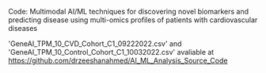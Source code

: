 Code: Multimodal AI/ML techniques for discovering novel biomarkers and predicting disease using multi-omics profiles of patients with cardiovascular diseases

'GeneAI_TPM_10_CVD_Cohort_C1_09222022.csv' and 'GeneAI_TPM_10_Control_Cohort_C1_10032022.csv' avaliable at https://github.com/drzeeshanahmed/AI_ML_Analysis_Source_Code
